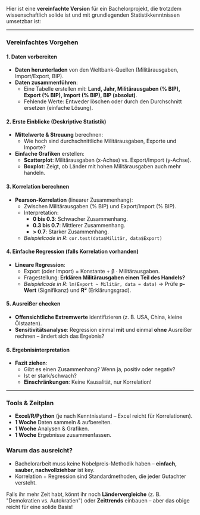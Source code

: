 Hier ist eine **vereinfachte Version** für ein Bachelorprojekt, die trotzdem wissenschaftlich solide ist und mit grundlegenden Statistikkenntnissen umsetzbar ist:

---

### **Vereinfachtes Vorgehen**  

#### **1. Daten vorbereiten**  
- **Daten herunterladen** von den Weltbank-Quellen (Militärausgaben, Import/Export, BIP).  
- **Daten zusammenführen**:  
  - Eine Tabelle erstellen mit: **Land, Jahr, Militärausgaben (% BIP), Export (% BIP), Import (% BIP), BIP (absolut)**.  
  - Fehlende Werte: Entweder löschen oder durch den Durchschnitt ersetzen (einfache Lösung).  

#### **2. Erste Einblicke (Deskriptive Statistik)**  
- **Mittelwerte & Streuung** berechnen:  
  - Wie hoch sind durchschnittliche Militärausgaben, Exporte und Importe?  
- **Einfache Grafiken** erstellen:  
  - **Scatterplot**: Militärausgaben (x-Achse) vs. Export/Import (y-Achse).  
  - **Boxplot**: Zeigt, ob Länder mit hohen Militärausgaben auch mehr handeln.  

#### **3. Korrelation berechnen**  
- **Pearson-Korrelation** (linearer Zusammenhang):  
  - Zwischen Militärausgaben (% BIP) und Export/Import (% BIP).  
  - Interpretation:  
    - **0 bis 0.3**: Schwacher Zusammenhang.  
    - **0.3 bis 0.7**: Mittlerer Zusammenhang.  
    - **> 0.7**: Starker Zusammenhang.  
  - *Beispielcode in R*: `cor.test(data$Militär, data$Export)`  

#### **4. Einfache Regression (falls Korrelation vorhanden)**  
- **Lineare Regression**:  
  - Export (oder Import) = Konstante + β · Militärausgaben.  
  - Fragestellung: **Erklären Militärausgaben einen Teil des Handels?**  
  - *Beispielcode in R*: `lm(Export ~ Militär, data = data)` → Prüfe **p-Wert** (Signifikanz) und **R²** (Erklärungsgrad).  

#### **5. Ausreißer checken**  
- **Offensichtliche Extremwerte** identifizieren (z. B. USA, China, kleine Ölstaaten).  
- **Sensitivitätsanalyse**: Regression einmal **mit** und einmal **ohne** Ausreißer rechnen – ändert sich das Ergebnis?  

#### **6. Ergebnisinterpretation**  
- **Fazit ziehen**:  
  - Gibt es einen Zusammenhang? Wenn ja, positiv oder negativ?  
  - Ist er stark/schwach?  
  - **Einschränkungen**: Keine Kausalität, nur Korrelation!  

---

### **Tools & Zeitplan**  
- **Excel/R/Python** (je nach Kenntnisstand – Excel reicht für Korrelationen).  
- **1 Woche** Daten sammeln & aufbereiten.  
- **1 Woche** Analysen & Grafiken.  
- **1 Woche** Ergebnisse zusammenfassen.  

### **Warum das ausreicht?**  
- Bachelorarbeit muss keine Nobelpreis-Methodik haben – **einfach, sauber, nachvollziehbar** ist key.  
- Korrelation + Regression sind Standardmethoden, die jeder Gutachter versteht.  

Falls ihr mehr Zeit habt, könnt ihr noch **Ländervergleiche** (z. B. "Demokratien vs. Autokratien") oder **Zeittrends** einbauen – aber das obige reicht für eine solide Basis!